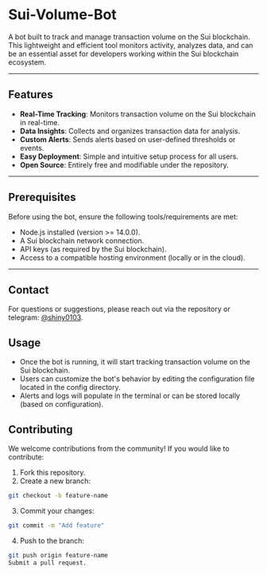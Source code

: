 # Sui-Volume-Bot

A bot built to track and manage transaction volume on the Sui blockchain. This lightweight and efficient tool monitors activity, analyzes data, and can be an essential asset for developers working within the Sui blockchain ecosystem.

---

## Features

- **Real-Time Tracking**: Monitors transaction volume on the Sui blockchain in real-time.
- **Data Insights**: Collects and organizes transaction data for analysis.
- **Custom Alerts**: Sends alerts based on user-defined thresholds or events.
- **Easy Deployment**: Simple and intuitive setup process for all users.
- **Open Source**: Entirely free and modifiable under the repository.

---

## Prerequisites

Before using the bot, ensure the following tools/requirements are met:

- Node.js installed (version >= 14.0.0).
- A Sui blockchain network connection.
- API keys (as required by the Sui blockchain).
- Access to a compatible hosting environment (locally or in the cloud).

---

## Contact
For questions or suggestions, please reach out via the repository or telegram: [@shiny0103](https://t.me/0xTan1319).

## Usage

- Once the bot is running, it will start tracking transaction volume on the Sui blockchain.
- Users can customize the bot's behavior by editing the configuration file located in the config directory.
- Alerts and logs will populate in the terminal or can be stored locally (based on configuration).

## Contributing

We welcome contributions from the community! If you would like to contribute:

1. Fork this repository.
2. Create a new branch:
```bash
git checkout -b feature-name
```

3. Commit your changes:
```bash
git commit -m "Add feature"
```

4. Push to the branch:
```bash
git push origin feature-name
Submit a pull request.
```
